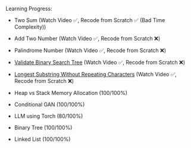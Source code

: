 Learning Progress:
- Two Sum (Watch Video ✅, Recode from Scratch ✅ (Bad Time Complexity))
- Add Two Number (Watch Video ✅, Recode from Scratch ❌)
- Palindrome Number (Watch Video ✅, Recode from Scratch ❌)
- [Validate Binary Search Tree](https://youtu.be/s6ATEkipzow) (Watch Video ✅, Recode from Scratch ❌)
- [Longest Substring Without Repeating Characters]() (Watch Video ✅, Recode from Scratch ❌)

- Heap vs Stack Memory Allocation (100/100%)
- Conditional GAN (100/100%)
- LLM using Torch (80/100%)
- Binary Tree (100/100%)
- Linked List (100/100%)	
